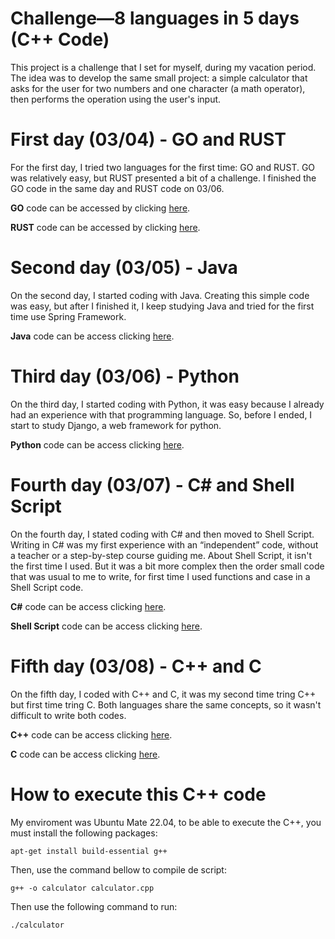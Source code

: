 # Challenge—8 languages in 5 days (C++ Code)

This project is a challenge that I set for myself, during my vacation period. The idea was to develop the same small project: a simple calculator that asks for the user for two numbers and one character (a math operator), then performs the operation using the user's input.


# First day (03/04) - GO and RUST
For the first day, I tried two languages for the first time: GO and RUST. GO was relatively easy, but RUST presented a bit of a challenge. I finished the GO code in the same day and RUST code on 03/06.  

**GO** code can be accessed by clicking [here](https://github.com/rafaeldamiam/challenge-go-simple-calculator).  

**RUST** code can be accessed by clicking [here](https://github.com/rafaeldamiam/challenge-rust-simple-calculator). 


# Second day (03/05) - Java
On the second day, I started coding with Java. Creating this simple code was easy, but after I finished it, I keep studying Java and tried for the first time use Spring Framework.  


**Java** code can be access clicking [here](https://github.com/rafaeldamiam/challenge-java-simple-calculator).  


# Third day (03/06) - Python
On the third day, I started coding with Python, it was easy because I already had an experience with that programming language. So, before I ended, I start to study Django, a web framework for python.  


**Python** code can be access clicking [here](https://github.com/rafaeldamiam/challenge-python-simple-calculator).  


# Fourth day (03/07) - C# and Shell Script
On the fourth day, I stated coding with C# and then moved to Shell Script. Writing in C# was my first experience with an “independent” code, without a teacher or a step-by-step course guiding me. About Shell Script, it isn't the first time I used. But it was a bit more complex then the order small code that was usual to me to write, for first time I used functions and case in a Shell Script code.  


**C#** code can be access clicking [here](https://github.com/rafaeldamiam/challenge-csharp-simple-calculator).  


**Shell Script**  code can be access clicking [here](https://github.com/rafaeldamiam/challenge-shellscript-simple-calculator).  


# Fifth day (03/08) - C++ and C
On the fifth day, I coded with C++ and C, it was my second time tring C++ but first time tring C. Both languages share the same concepts, so it wasn't difficult to write both codes.  


**C++** code can be access clicking [here](https://github.com/rafaeldamiam/challenge-cpp-simple-calculator).  


**C** code can be access clicking [here](https://github.com/rafaeldamiam/challenge-c-simple-calculator).  


# How to execute this C++ code
My enviroment was Ubuntu Mate 22.04, to be able to execute the C++, you must install the following packages:

`apt-get install build-essential g++`

Then, use the command bellow to compile de script:

`g++ -o calculator calculator.cpp`

Then use the following command to run:

`./calculator`